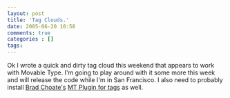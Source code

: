 ```yaml
---
layout: post
title: 'Tag Clouds.'
date: 2005-06-20 10:58
comments: true
categories : []
tags:
---
```

Ok I wrote a quick and dirty tag cloud this weekend that appears to work with Movable Type. I'm going to play around with it some more this week and will release the code while I'm in San Francisco. I also need to probably install <a href="http://www.bradchoate.com">Brad Choate's</a> <a href="http://www.sixapart.com/pronet/articles/brad_choate_on_.html">MT Plugin for tags</a> as well.

